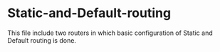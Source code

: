 # Static-and-Default-routing
This file include two routers in which basic configuration of Static and Default routing is done.
